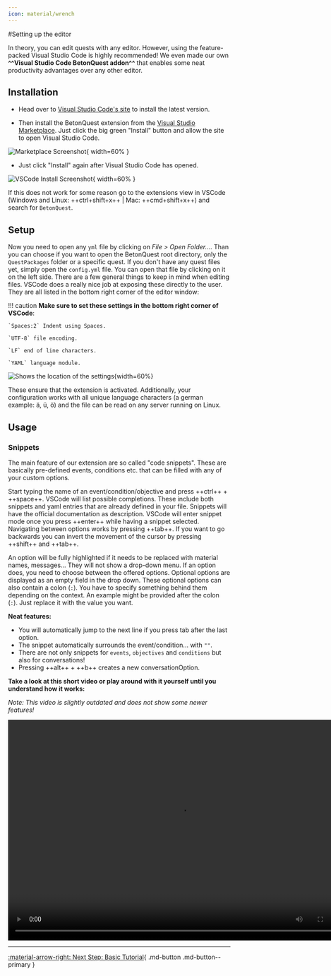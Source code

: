 ```yaml
---
icon: material/wrench
---
```

#Setting up the editor

In theory, you can edit quests with any editor. However, using the feature-packed 
Visual Studio Code is highly recommended!
We even made our own **^^Visual Studio Code BetonQuest addon^^** 
that enables some neat productivity advantages over any other editor.

## Installation

* Head over to [Visual Studio Code's site](https://code.visualstudio.com)
  to install the latest version.

* Then install the BetonQuest extension from the
  [Visual Studio Marketplace](https://marketplace.visualstudio.com/items?itemName=BetonQuest.betonquest-code-snippets).
  Just click the big green "Install" button and allow the site to open Visual Studio Code.

![Marketplace Screenshot](../../../_media/content/Tutorials/addon-marketplace.png){ width=60% }

* Just click "Install" again after Visual Studio Code has opened. 

![VSCode Install Screenshot](../../../_media/content/Tutorials/addon-in-editor.png){ width=60% }
 
If this does not work for some reason go to the extensions view in VSCode (Windows and Linux: ++ctrl+shift+x++ | Mac: ++cmd+shift+x++) and search for `BetonQuest`.

## Setup

Now you need to open any `yml` file by clicking on *File > Open Folder...*.
Than you can choose if you want to open the BetonQuest root directory, only the `QuestPackages` folder or a specific quest.
If you don't have any quest files yet, simply open the `config.yml` file.
You can open that file by clicking on it on the left side.
There are a few general things to keep in mind when editing files.
VSCode does a really nice job at exposing these directly to the user. They are all listed in the bottom right corner 
of the editor window:

!!! caution
    **Make sure to set these settings in the bottom right corner of VSCode**:

    `Spaces:2` Indent using Spaces. 
    
    `UTF-8` file encoding. 
    
    `LF` end of line characters. 
    
    `YAML` language module.

![Shows the location of the settings](../../../_media/content/Tutorials/vscode.png){width=60%}

These ensure that the extension is activated.
Additionally, your configuration works with all unique language characters (a german example: ä, ü, ö)
and the file can be read on any server running on Linux.

## Usage

### Snippets 
The main feature of our extension are so called "code snippets". These are basically pre-defined events, conditions etc.
that can be filled with any of your custom options.

Start typing the name of an event/condition/objective and press ++ctrl++ + ++space++. VSCode will list possible completions.
These include both snippets and yaml entries that are already defined in your file. Snippets will have the official 
documentation as description. 
VSCode will enter snippet mode once you press ++enter++ while having a snippet selected.
Navigating between options works by pressing ++tab++.
If you want to go backwards you can invert the movement of the cursor by pressing ++shift++ and ++tab++.

An option will be fully highlighted if it needs to be replaced with material names, messages... They will not show a drop-down menu.
If an option does, you need to choose between the offered options. Optional options are displayed as an empty field in the drop down.
These optional options can also contain a colon (`:`). You have to specify something behind them depending on the context.
 An example might be provided after the colon (`:`). Just replace it with the value you want.

**Neat features:** 

* You will automatically jump to the next line if you press tab after the last option.
* The snippet automatically surrounds the event/condition... with `""`.
* There are not only snippets for `events`, `objectives` and `conditions` but also for conversations!
* Pressing ++alt++ + ++b++ creates a new conversationOption.


**Take a look at this short video or play around with it yourself until you understand how it works:**

*Note: This video is slightly outdated and does not show some newer features!*

<div style="text-align: center">
 <video controls loop
     src="../../../_media/content/Tutorials/VSCodeExtension.mp4"
     width="780" height="500">
 Sorry, your browser doesn't support embedded videos.
 </video>
</div>

---
[:material-arrow-right: Next Step: Basic Tutorial](../Basics/Conversations.md){ .md-button .md-button--primary }
